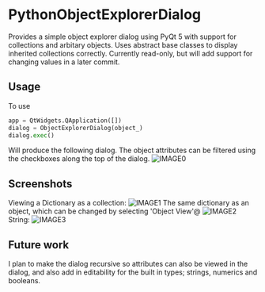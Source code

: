 # PythonObjectExplorerDialog
 Provides a simple object explorer dialog using PyQt 5 with support for collections and arbitary objects. Uses abstract base classes to display inherited collections correctly. Currently read-only, but will add support for changing values in a later commit.
 
## Usage
To use 
 ```python
app = QtWidgets.QApplication([])
dialog = ObjectExplorerDialog(object_)
dialog.exec()
```
Will produce the following dialog. The object attributes can be filtered using the checkboxes along the top of the dialog.
![IMAGE0](https://user-images.githubusercontent.com/47778261/106953308-23b0aa80-672a-11eb-9985-2333936f5c99.png)
## Screenshots
Viewing a Dictionary as a collection:
![IMAGE1](https://user-images.githubusercontent.com/47778261/106952513-1d6dfe80-6729-11eb-98e6-635ab5524834.png)
The same dictionary as an object, which can be changed by selecting 'Object View'@
![IMAGE2](https://user-images.githubusercontent.com/47778261/106952962-bac93280-6729-11eb-9811-20bb5ed78283.png)
String:
![IMAGE3](https://user-images.githubusercontent.com/47778261/106952799-7b9ae180-6729-11eb-8c1a-b231d68fc337.png)

## Future work
I plan to make the dialog recursive so attributes can also be viewed in the dialog, and also add in editability for the built in types; strings, numerics and booleans.